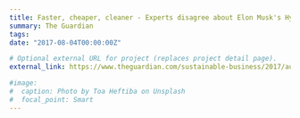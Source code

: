 ```yaml
---
title: Faster, cheaper, cleaner - Experts disagree about Elon Musk's Hyperloop claims
summary: The Guardian
tags:
date: "2017-08-04T00:00:00Z"

# Optional external URL for project (replaces project detail page).
external_link: https://www.theguardian.com/sustainable-business/2017/aug/04/hyperloop-planet-environment-elon-musk-sustainable-transport

#image:
#  caption: Photo by Toa Heftiba on Unsplash
#  focal_point: Smart
---
```

